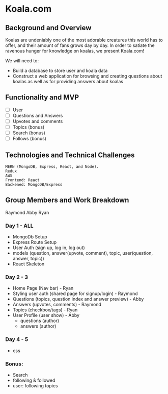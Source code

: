 # Koala.com

## Background and Overview
Koalas are undeniably one of the most adorable creatures this world has to offer, and their amount of fans grows day by day. In order to satiate the ravenous hunger for knowledge on koalas, we present Koala.com!

We will need to:
* Build a database to store user and koala data
* Construct a web application for browsing and creating questions about koalas as well as for providing answers about koalas


## Functionality and MVP
- [ ] User
- [ ] Questions and Answers
- [ ] Upvotes and comments
- [ ] Topics (bonus)
- [ ] Search (bonus)
- [ ] Follows (bonus)

## Technologies and Technical Challenges
	MERN (MongoDB, Express, React, and Node).
	Redux
    AWS
    Frontend: React
    Backened: MongoDB/Express

## Group Members and Work Breakdown
Raymond
Abby
Ryan

### Day 1 - ALL
* MongoDb Setup
* Express Route Setup 
* User Auth (sign up, log in, log out) 
* models (question, answer(upvote, comment), topic, user(question, answer, topic))
* React Skeleton

### Day 2 - 3
* Home Page (Nav bar) - Ryan
* Styling user auth (shared page for signup/login) - Raymond
* Questions (topics, question index and answer preview) - Abby
* Answers (upvotes, comments) - Raymond
* Topics (checkbox/tags) - Ryan
* User Profile (user show) - Abby
    - questions (author)
    - answers (author)

### Day 4 - 5 
* css


### Bonus:
* Search
* following & followed
* user: following topics